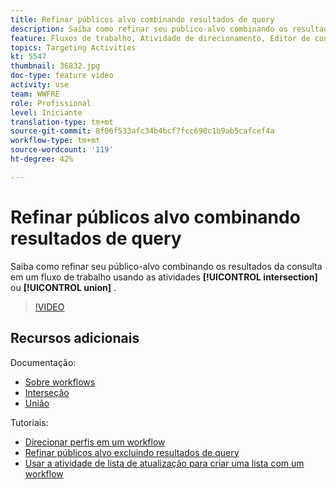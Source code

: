 ```yaml
---
title: Refinar públicos alvo combinando resultados de query
description: Saiba como refinar seu público-alvo combinando os resultados do query em um fluxo de trabalho usando a interseção ou as atividades de união.
feature: Fluxos de trabalho, Atividade de direcionamento, Editor de consultas
topics: Targeting Activities
kt: 5547
thumbnail: 36832.jpg
doc-type: feature video
activity: use
team: WWFRE
role: Profissional
level: Iniciante
translation-type: tm+mt
source-git-commit: 8f06f533afc34b4bcf7fcc690c1b9ab5cafcef4a
workflow-type: tm+mt
source-wordcount: '119'
ht-degree: 42%

---
```



# Refinar públicos alvo combinando resultados de query

Saiba como refinar seu público-alvo combinando os resultados da consulta em um fluxo de trabalho usando as atividades **[!UICONTROL intersection]** ou **[!UICONTROL union]** .

>[!VIDEO](https://video.tv.adobe.com/v/36832?quality=12)

## Recursos adicionais

Documentação:

* [Sobre workflows](https://docs.adobe.com/content/help/pt-BR/campaign-classic/using/automating-with-workflows/introduction/about-workflows.html)
* [Interseção](https://docs.adobe.com/content/help/en/campaign-classic/using/automating-with-workflows/targeting-activities/intersection.html)
* [União](https://docs.adobe.com/content/help/en/campaign-classic/using/automating-with-workflows/targeting-activities/union.html)

Tutoriais:

* [Direcionar perfis em um workflow](/help/getting-started/targeting-profiles-in-a-workflow.md)
* [Refinar públicos alvo excluindo resultados de query](/help/automating-with-workflows/refining-targets-by-excluding-query-results.md)
* [Usar a atividade de lista de atualização para criar uma lista com um workflow](/help/automating-with-workflows/using-the-update-list-activity.md)
